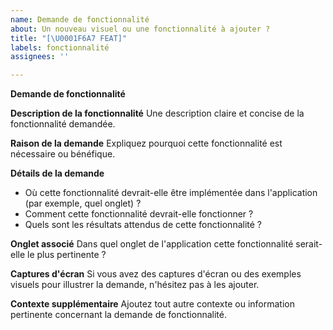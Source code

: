 ```yaml
---
name: Demande de fonctionnalité
about: Un nouveau visuel ou une fonctionnalité à ajouter ?
title: "[\U0001F6A7 FEAT]"
labels: fonctionnalité
assignees: ''

---
```


**Demande de fonctionnalité**

**Description de la fonctionnalité**
Une description claire et concise de la fonctionnalité demandée.

**Raison de la demande**
Expliquez pourquoi cette fonctionnalité est nécessaire ou bénéfique.

**Détails de la demande**
- Où cette fonctionnalité devrait-elle être implémentée dans l'application (par exemple, quel onglet) ?
- Comment cette fonctionnalité devrait-elle fonctionner ?
- Quels sont les résultats attendus de cette fonctionnalité ?

**Onglet associé**
Dans quel onglet de l'application cette fonctionnalité serait-elle le plus pertinente ?

**Captures d'écran**
Si vous avez des captures d'écran ou des exemples visuels pour illustrer la demande, n'hésitez pas à les ajouter.

**Contexte supplémentaire**
Ajoutez tout autre contexte ou information pertinente concernant la demande de fonctionnalité.
